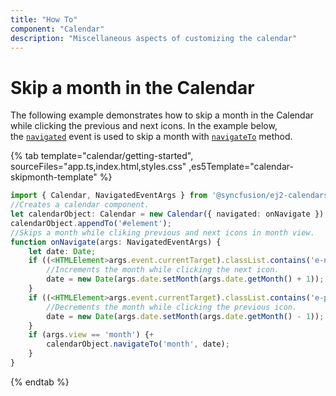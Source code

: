 ```yaml
---
title: "How To"
component: "Calendar"
description: "Miscellaneous aspects of customizing the calendar"
---
```


# Skip a month in the Calendar

The following example demonstrates how to skip a month in the Calendar while clicking the previous and next icons. In the example below,  the [`navigated`](../../api/calendar#navigated) event is used to skip a month with [`navigateTo`](../../api/calendar#navigateto)
method.

{% tab template="calendar/getting-started", sourceFiles="app.ts,index.html,styles.css"
,es5Template="calendar-skipmonth-template" %}

```typescript
import { Calendar, NavigatedEventArgs } from '@syncfusion/ej2-calendars';
//Creates a calendar component.
let calendarObject: Calendar = new Calendar({ navigated: onNavigate });
calendarObject.appendTo('#element');
//Skips a month while cliking previous and next icons in month view.
function onNavigate(args: NavigatedEventArgs) {
    let date: Date;
    if ((<HTMLElement>args.event.currentTarget).classList.contains('e-next')) {
        //Increments the month while clicking the next icon.
        date = new Date(args.date.setMonth(args.date.getMonth() + 1));
    }
    if ((<HTMLElement>args.event.currentTarget).classList.contains('e-prev')) {
        //Decrements the month while clicking the previous icon.
        date = new Date(args.date.setMonth(args.date.getMonth() - 1));
    }
    if (args.view == 'month') {+
        calendarObject.navigateTo('month', date);
    }
}
```

{% endtab %}

